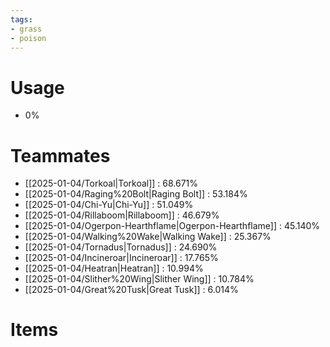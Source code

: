 ```yaml
---
tags:
- grass
- poison
---
```

# Usage
- 0%
# Teammates
- [[2025-01-04/Torkoal|Torkoal]] : 68.671%
- [[2025-01-04/Raging%20Bolt|Raging Bolt]] : 53.184%
- [[2025-01-04/Chi-Yu|Chi-Yu]] : 51.049%
- [[2025-01-04/Rillaboom|Rillaboom]] : 46.679%
- [[2025-01-04/Ogerpon-Hearthflame|Ogerpon-Hearthflame]] : 45.140%
- [[2025-01-04/Walking%20Wake|Walking Wake]] : 25.367%
- [[2025-01-04/Tornadus|Tornadus]] : 24.690%
- [[2025-01-04/Incineroar|Incineroar]] : 17.765%
- [[2025-01-04/Heatran|Heatran]] : 10.994%
- [[2025-01-04/Slither%20Wing|Slither Wing]] : 10.784%
- [[2025-01-04/Great%20Tusk|Great Tusk]] : 6.014%
# Items